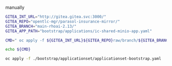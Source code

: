 manually

```bash
GITEA_INT_URL="http://gitea.gitea.svc:3000/"
GITEA_REPO="opentlc-mgr/parasol-insurance-mirror/"
GITEA_BRANCH="main-rhoai-2.13/"
GITEA_APP_PATH="bootstrap/applications/ic-shared-minio-app.yaml"

CMD=" oc apply -f ${GITEA_INT_URL}${GITEA_REPO}raw/branch/${GITEA_BRANCH}${GITEA_APP_PATH}"

echo ${CMD}

oc apply -f ./bootstrap/applicationset/applicationset-bootstrap.yaml

```

<!--
# https://gitea.apps.cluster-rvl84.sandbox483.opentlc.com/opentlc-mgr/parasol-insurance-mirror/raw/branch/feature/minio-in-gitops/bootstrap/applications/ic-shared-minio-app.yaml
#echo "http://gitea.gitea.svc:3000/opentlc-mgr/parasol-insurance-mirror/raw/branch/feature/minio-in-gitops/bootstrap/applications/ic-shared-minio-app.yaml"
-->
